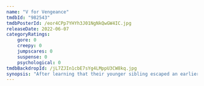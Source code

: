 ```yaml
---
name: "V for Vengeance"
tmdbId: "982543"
tmdbPosterId: /eor4CPp7YHYh3J01NgNkQwGW4IC.jpg
releaseDate: 2022-06-07
categoryRatings:
    gore: 0
    creepy: 0
    jumpscares: 0
    suspense: 0
    psychological: 0
tmdbBackdropId: /jL7ZJIn1cbE7sYg4LMppU3CW8kq.jpg
synopsis: "After learning that their younger sibling escaped an earlier kidnapping attempt that also killed their parents, two estranged sisters must join forces to rescue her from a group of bloodthirsty vampires. Out for revenge and control of a vampirism vaccine, Thorn and his band of the undead soon learn that they messed with the wrong family."
---
```

